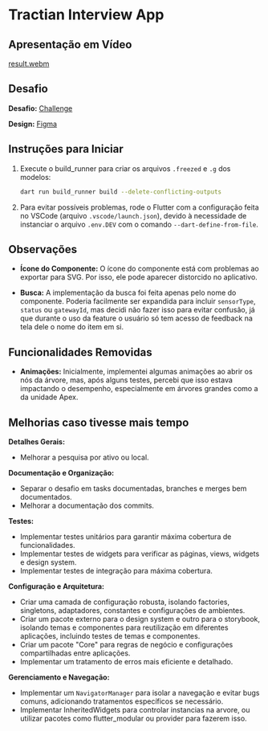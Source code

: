 # Tractian Interview App

## Apresentação em Vídeo

[result.webm](https://github.com/KevinKobori/tractian_interview/assets/143670993/74278972-0f75-4e4c-ac90-48456b8d0c65)

## Desafio

**Desafio:** [Challenge](https://github.com/tractian/challenges/tree/main/mobile)

**Design:** [Figma](https://www.figma.com/design/IP50SSLkagXsUNWiZj0PjP/[Careers]-Flutter-Challenge-v2?node-id=0-1&t=rQqI5YMKR3wiZDHd-0)

## Instruções para Iniciar

1. Execute o build_runner para criar os arquivos `.freezed` e `.g` dos modelos:

   ```bash
   dart run build_runner build --delete-conflicting-outputs
   ```

2. Para evitar possíveis problemas, rode o Flutter com a configuração feita no VSCode (arquivo `.vscode/launch.json`), devido à necessidade de instanciar o arquivo `.env.DEV` com o comando `--dart-define-from-file`.

## Observações

- **Ícone do Componente:** O ícone do componente está com problemas ao exportar para SVG. Por isso, ele pode aparecer distorcido no aplicativo.

- **Busca:** A implementação da busca foi feita apenas pelo nome do componente. Poderia facilmente ser expandida para incluir `sensorType`, `status` ou `gatewayId`, mas decidi não fazer isso para evitar confusão, já que durante o uso da feature o usuário só tem acesso de feedback na tela dele o nome do item em si.

## Funcionalidades Removidas

- **Animações:** Inicialmente, implementei algumas animações ao abrir os nós da árvore, mas, após alguns testes, percebi que isso estava impactando o desempenho, especialmente em árvores grandes como a da unidade Apex.

## Melhorias caso tivesse mais tempo

**Detalhes Gerais:**

- Melhorar a pesquisa por ativo ou local.

**Documentação e Organização:**

- Separar o desafio em tasks documentadas, branches e merges bem documentados.
- Melhorar a documentação dos commits.

**Testes:**

- Implementar testes unitários para garantir máxima cobertura de funcionalidades.
- Implementar testes de widgets para verificar as páginas, views, widgets e design system.
- Implementar testes de integração para máxima cobertura.

**Configuração e Arquitetura:**

- Criar uma camada de configuração robusta, isolando factories, singletons, adaptadores, constantes e configurações de ambientes.
- Criar um pacote externo para o design system e outro para o storybook, isolando temas e componentes para reutilização em diferentes aplicações, incluindo testes de temas e componentes.
- Criar um pacote "Core" para regras de negócio e configurações compartilhadas entre aplicações.
- Implementar um tratamento de erros mais eficiente e detalhado.

**Gerenciamento e Navegação:**

- Implementar um `NavigatorManager` para isolar a navegação e evitar bugs comuns, adicionando tratamentos específicos se necessário.
- Implementar InheritedWidgets para controlar instancias na arvore, ou utilizar pacotes como flutter_modular ou provider para fazerem isso.

